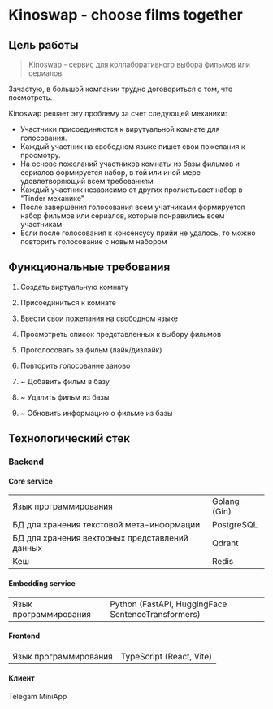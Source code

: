 # Kinoswap - choose films together

## Цель работы

> Kinoswap - сервис для коллаборативного выбора фильмов или сериалов.

Зачастую, в большой компании трудно договориться о том, что посмотреть.

Kinoswap решает эту проблему за счет следующей механики:

- Участники присоединяются к вирутуальной комнате для голосования.
- Каждый участник на свободном языке пишет свои пожелания к просмотру.
- На основе пожеланий участников комнаты из базы фильмов и сериалов формируется набор, в той или иной мере удовлетворяющий всем требованиям
- Каждый участник независимо от других пролистывает набор в "Tinder механике"
- После завершения голосования всем учатниками формируется набор фильмов или сериалов, которые понравились всем участникам
- Если после голосования к консенсусу прийи не удалось, то можно повторить голосование с новым набором

## Функциональные требования

1. Создать виртуальную комнату
2. Присоединиться к комнате
3. Ввести свои пожелания на свободном языке
4. Просмотреть список представленных к выбору фильмов
5. Проголосовать за фильм (лайк/дизлайк)
6. Повторить голосование заново

7. ~ Добавить фильм в базу
8. ~ Удалить фильм из базы
9. ~ Обновить информацию о фильме из базы

## Технологический стек

### Backend

#### Core service

|                                                |              |
| ---------------------------------------------- | ------------ |
| Язык программирования                          | Golang (Gin) |
| БД для хранения текстовой мета-информации      | PostgreSQL   |
| БД для хранения векторных представлений данных | Qdrant       |
| Кеш                                            | Redis        |

#### Embedding service

|                       |                                                    |
| --------------------- | -------------------------------------------------- |
| Язык программирования | Python (FastAPI, HuggingFace SentenceTransformers) |

#### Frontend

|                       |                          |
| --------------------- | ------------------------ |
| Язык программирования | TypeScript (React, Vite) |

#### Клиент

Telegam MiniApp
